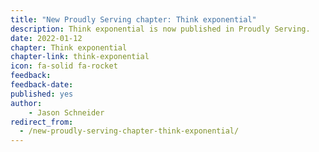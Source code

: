 ```yaml
---
title: "New Proudly Serving chapter: Think exponential"
description: Think exponential is now published in Proudly Serving.
date: 2022-01-12
chapter: Think exponential
chapter-link: think-exponential
icon: fa-solid fa-rocket
feedback: 
feedback-date: 
published: yes
author: 
    - Jason Schneider
redirect_from:
  - /new-proudly-serving-chapter-think-exponential/
---
```

